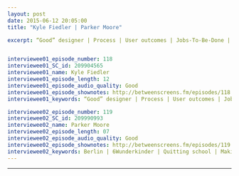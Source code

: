 ```yaml
---
layout: post
date: 2015-06-12 20:05:00
title: "Kyle Fiedler | Parker Moore" 

excerpt: “Good” designer | Process | User outcomes | Jobs-To-Be-Done | Saying “NO!” | Features | Visual design | Design questions | Improving | Side projects | Mentors | Great taste | Design apprentices | Remote mentor | Onboarding designers | Friday lunches || Berlin | 6Wunderkinder | Quitting school | Making something | Computer Science | Chad Fowler | Bigger questions | Jazz | Institutional lens | “Pain” appreciation | Ruby Gems | Trajectory | Looking inward


interviewee01_episode_number: 118
interviewee01_SC_id: 209904565
interviewee01_name: Kyle Fiedler
interviewee01_episode_length: 12
interviewee01_episode_audio_quality: Good
interviewee01_episode_shownotes: http://betweenscreens.fm/episodes/118
interviewee01_keywords: “Good” designer | Process | User outcomes | Jobs-To-Be-Done | Saying “NO!” | Features | Visual design | Design questions | Improving | Side projects | Mentors | Great taste | Design apprentices | Remote mentor | Onboarding designers | Friday lunches  

interviewee02_episode_number: 119
interviewee02_SC_id: 209990993
interviewee02_name: Parker Moore
interviewee02_episode_length: 07
interviewee02_episode_audio_quality: Good
interviewee02_episode_shownotes: http://betweenscreens.fm/episodes/119
interviewee02_keywords: Berlin | 6Wunderkinder | Quitting school | Making something | Computer Science | Chad Fowler | Bigger questions | Jazz | Institutional lens | “Pain” appreciation | Ruby Gems | Trajectory | Looking inward
---
```

---
